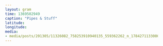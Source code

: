 ```yaml
---
layout: gram
time: 1369502949
caption: "Pipes & Stuff"
latitude: 
longitude: 
media:
- media/posts/201305/11326082_758253910940135_559362262_n_17842711330000351.jpg
---
```

